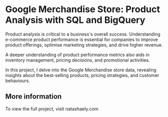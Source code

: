 # Google Merchandise Store: Product Analysis with SQL and BigQuery

Product analysis is critical to a business's overall success. Understanding e-commerce product performance is essential for companies to improve product offerings, optimise marketing strategies, and drive higher revenue. 

A deeper understanding of product performance metrics also aids in inventory management, pricing decisions, and promotional activities.

In this project, I delve into the Google Merchandise store data, revealing insights about the best-selling products, pricing strategies, and customer behaviours.

## More information 
To view the full project, visit natashaely.com 
